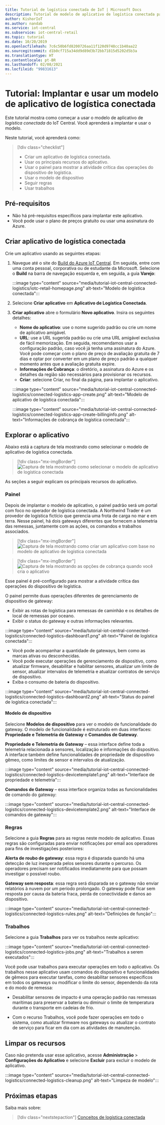 ```yaml
---
title: Tutorial de logística conectada de IoT | Microsoft Docs
description: Tutorial de modelo de aplicativo de logística conectada para IoT Central
author: KishorIoT
ms.author: nandab
ms.service: iot-central
ms.subservice: iot-central-retail
ms.topic: tutorial
ms.date: 10/20/2019
ms.openlocfilehash: 7c6c50b6fd8200726aa11f120d9748cc1b40aa22
ms.sourcegitcommit: d1b0cf715a34dd9d89d3b72bb71815d5202d5b3a
ms.translationtype: HT
ms.contentlocale: pt-BR
ms.lasthandoff: 02/08/2021
ms.locfileid: "99831613"
---
```

# <a name="tutorial-deploy-and-walk-through-a-connected-logistics-application-template"></a>Tutorial: Implantar e usar um modelo de aplicativo de logística conectada

Este tutorial mostra como começar a usar o modelo de aplicativo de *logística conectada* do IoT Central. Você aprenderá a implantar e usar o modelo.

Neste tutorial, você aprenderá como:

> [!div class="checklist"]
> * Criar um aplicativo de logística conectada.
> * Usar os principais recursos do aplicativo.
> * Usar o painel para mostrar a atividade crítica das operações do dispositivo de logística.
> * Usar o modelo de dispositivo
> * Seguir regras
> * Usar trabalhos

## <a name="prerequisites"></a>Pré-requisitos

* Não há pré-requisitos específicos para implantar este aplicativo.
* Você pode usar o plano de preços gratuito ou usar uma assinatura do Azure.

## <a name="create-connected-logistics-application"></a>Criar aplicativo de logística conectada

Crie um aplicativo usando as seguintes etapas:

1. Navegue até o site do [Build do Azure IoT Central](https://aka.ms/iotcentral). Em seguida, entre com uma conta pessoal, corporativa ou de estudante da Microsoft. Selecione o **Build** na barra de navegação esquerda e, em seguida, a guia **Varejo**:

    :::image type="content" source="media/tutorial-iot-central-connected-logistics/iotc-retail-homepage.png" alt-text="Modelo de logística conectada":::

1. Selecione **Criar aplicativo** em **Aplicativo de Logística Conectada**.

1. **Criar aplicativo** abre o formulário **Novo aplicativo**. Insira os seguintes detalhes:


    * **Nome do aplicativo**: use o nome sugerido padrão ou crie um nome de aplicativo amigável.
    * **URL**: use a URL sugerida padrão ou crie uma URL amigável exclusiva de fácil memorização. Em seguida, recomendamos usar a configuração padrão, caso você já tenha uma assinatura do Azure. Você pode começar com o plano de preço de avaliação gratuita de 7 dias e optar por converter em um plano de preço padrão a qualquer momento antes que a avaliação gratuita expire.
    * **Informações de Cobrança**: o diretório, a assinatura do Azure e os detalhes da região são necessários para provisionar os recursos.
    * **Criar**: selecione Criar, no final da página, para implantar o aplicativo.

    :::image type="content" source="media/tutorial-iot-central-connected-logistics/connected-logistics-app-create.png" alt-text="Modelo de aplicativo de logística conectada":::

    :::image type="content" source="media/tutorial-iot-central-connected-logistics/connected-logistics-app-create-billinginfo.png" alt-text="Informações de cobrança de logística conectada":::

## <a name="walk-through-the-application"></a>Explorar o aplicativo

Abaixo está a captura de tela mostrando como selecionar o modelo de aplicativo de logística conectada.

> [!div class="mx-imgBorder"]
> ![Captura de tela mostrando como selecionar o modelo de aplicativo de logística conectada](./media/tutorial-iot-central-connected-logistics/iotc-retail-homepage.png)

As seções a seguir explicam os principais recursos do aplicativo.

### <a name="dashboard"></a>Painel

Depois de implantar o modelo de aplicativo, o painel padrão será um portal com foco no operador de logística conectada. A Northwind Trader é um provedor de logística fictício que gerencia uma frota de carga no mar e em terra. Nesse painel, há dois gateways diferentes que fornecem a telemetria das remessas, juntamente com as ações, os comandos e trabalhos associados.

> [!div class="mx-imgBorder"]
> ![Captura de tela mostrando como criar um aplicativo com base no modelo de aplicativo de logística conectada](./media/tutorial-iot-central-connected-logistics/connected-logistics-app-create.png)

> [!div class="mx-imgBorder"]
> ![Captura de tela mostrando as opções de cobrança quando você cria o aplicativo](./media/tutorial-iot-central-connected-logistics/connected-logistics-app-create-billinginfo.png)

Esse painel é pré-configurado para mostrar a atividade crítica das operações do dispositivo de logística.

O painel permite duas operações diferentes de gerenciamento de dispositivo de gateway:

* Exibir as rotas de logística para remessas de caminhão e os detalhes de local de remessas por oceano.
* Exibir o status do gateway e outras informações relevantes.

:::image type="content" source="media/tutorial-iot-central-connected-logistics/connected-logistics-dashboard1.png" alt-text="Painel de logística conectada":::

* Você pode acompanhar a quantidade de gateways, bem como as marcas ativas ou desconhecidas.
* Você pode executar operações de gerenciamento de dispositivo, como atualizar firmware, desabilitar e habilitar sensores, atualizar um limite de sensor, atualizar intervalos de telemetria e atualizar contratos de serviço de dispositivo.
* Exiba o consumo de bateria do dispositivo.

:::image type="content" source="media/tutorial-iot-central-connected-logistics/connected-logistics-dashboard2.png" alt-text="Status do painel de logística conectada":::

#### <a name="device-template"></a>Modelo de dispositivo

Selecione **Modelos de dispositivo** para ver o modelo de funcionalidade do gateway. O modelo de funcionalidade é estruturado em duas interfaces: **Propriedade e Telemetria de Gateway** e **Comandos de Gateway**.

**Propriedade e Telemetria de Gateway** – essa interface define toda a telemetria relacionada a sensores, localização e informações do dispositivo. A interface também define funcionalidades de propriedade de dispositivo gêmeo, como limites de sensor e intervalos de atualização.

:::image type="content" source="media/tutorial-iot-central-connected-logistics/connected-logistics-devicetemplate1.png" alt-text="Interface de propriedade e telemetria":::

**Comandos de Gateway** – essa interface organiza todas as funcionalidades de comando do gateway:

:::image type="content" source="media/tutorial-iot-central-connected-logistics/connected-logistics-devicetemplate2.png" alt-text="Interface de comandos de gateway":::

### <a name="rules"></a>Regras

Selecione a guia **Regras** para as regras neste modelo de aplicativo. Essas regras são configuradas para enviar notificações por email aos operadores para fins de investigações posteriores:

**Alerta de roubo de gateway**: essa regra é disparada quando há uma detecção de luz inesperada pelos sensores durante o percurso. Os operadores precisam ser notificados imediatamente para que possam investigar o possível roubo.

**Gateway sem resposta**: essa regra será disparada se o gateway não enviar relatórios à nuvem por um período prolongado. O gateway pode ficar sem resposta por causa da bateria fraca, perda de conectividade e danos ao dispositivo.

:::image type="content" source="media/tutorial-iot-central-connected-logistics/connected-logistics-rules.png" alt-text="Definições de função":::

### <a name="jobs"></a>Trabalhos

Selecione a guia **Trabalhos** para ver os trabalhos neste aplicativo:

:::image type="content" source="media/tutorial-iot-central-connected-logistics/connected-logistics-jobs.png" alt-text="Trabalhos a serem executados":::

Você pode usar trabalhos para executar operações em todo o aplicativo. Os trabalhos nesse aplicativo usam comandos do dispositivo e funcionalidades de gêmeos para executar tarefas, como desabilitar sensores específicos em todos os gateways ou modificar o limite do sensor, dependendo da rota e do modo de remessa:

* Desabilitar sensores de impacto é uma operação padrão nas remessas marítimas para preservar a bateria ou diminuir o limite de temperatura durante o transporte em cadeias de frio.

* Com o recurso Trabalhos, você pode fazer operações em todo o sistema, como atualizar firmware nos gateways ou atualizar o contrato de serviço para ficar em dia com as atividades de manutenção.

## <a name="clean-up-resources"></a>Limpar os recursos

Caso não pretenda usar esse aplicativo, acesse **Administração** > **Configurações do Aplicativo** e selecione **Excluir** para excluir o modelo de aplicativo.

:::image type="content" source="media/tutorial-iot-central-connected-logistics/connected-logistics-cleanup.png" alt-text="Limpeza de modelo":::

## <a name="next-steps"></a>Próximas etapas

Saiba mais sobre:

> [!div class="nextstepaction"]
> [Conceitos de logística conectada](./architecture-connected-logistics.md)
